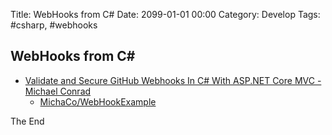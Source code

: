 Title:  WebHooks from C#
Date: 2099-01-01 00:00
Category: Develop
Tags: #csharp, #webhooks

## WebHooks from C#

* [Validate and Secure GitHub Webhooks In C# With ASP.NET Core MVC - Michael Conrad](http://michaco.net/blog/HowToValidateGitHubWebhooksInCSharpWithASPNETCoreMVC)
    * [MichaCo/WebHookExample](https://github.com/MichaCo/WebHookExample)

The End